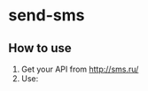 # send-sms

How to use
----------
1. Get your API from http://sms.ru/
2. Use:
<code>
<?php
  include("_smsconfig.php");
  sendSMSRU('79XXXXXXXXX','message')
?>
</code>